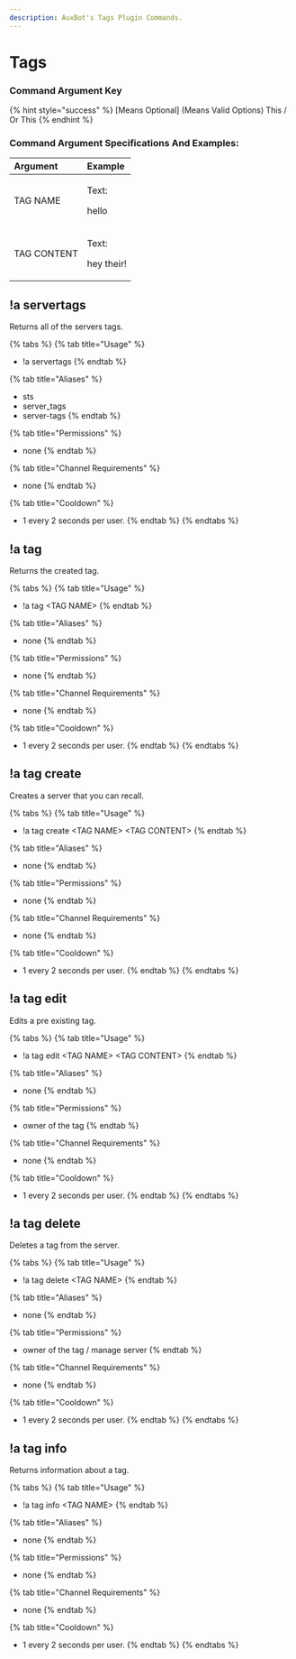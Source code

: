 ```yaml
---
description: AuxBot's Tags Plugin Commands.
---
```


# Tags

### Command Argument Key

{% hint style="success" %}
\[Means Optional\] \(Means Valid Options\) This / Or This
{% endhint %}

### Command Argument Specifications And Examples:

<table>
  <thead>
    <tr>
      <th style="text-align:left">Argument</th>
      <th style="text-align:left">Example</th>
    </tr>
  </thead>
  <tbody>
    <tr>
      <td style="text-align:left">TAG NAME</td>
      <td style="text-align:left">
        <p>Text:</p>
        <p>hello</p>
      </td>
    </tr>
    <tr>
      <td style="text-align:left">TAG CONTENT</td>
      <td style="text-align:left">
        <p>Text:</p>
        <p>hey their!</p>
      </td>
    </tr>
  </tbody>
</table>

## !a servertags

Returns all of the servers tags.

{% tabs %}
{% tab title="Usage" %}
* !a servertags
{% endtab %}

{% tab title="Aliases" %}
* sts
* server\_tags
* server-tags
{% endtab %}

{% tab title="Permissions" %}
* none
{% endtab %}

{% tab title="Channel Requirements" %}
* none
{% endtab %}

{% tab title="Cooldown" %}
* 1 every 2 seconds per user.
{% endtab %}
{% endtabs %}

## !a tag

Returns the created tag.

{% tabs %}
{% tab title="Usage" %}
* !a tag &lt;TAG NAME&gt;
{% endtab %}

{% tab title="Aliases" %}
* none
{% endtab %}

{% tab title="Permissions" %}
* none
{% endtab %}

{% tab title="Channel Requirements" %}
* none
{% endtab %}

{% tab title="Cooldown" %}
* 1 every 2 seconds per user.
{% endtab %}
{% endtabs %}

## !a tag create

Creates a server that you can recall.

{% tabs %}
{% tab title="Usage" %}
* !a tag create &lt;TAG NAME&gt; &lt;TAG CONTENT&gt;
{% endtab %}

{% tab title="Aliases" %}
* none
{% endtab %}

{% tab title="Permissions" %}
* none
{% endtab %}

{% tab title="Channel Requirements" %}
* none
{% endtab %}

{% tab title="Cooldown" %}
* 1 every 2 seconds per user.
{% endtab %}
{% endtabs %}

## !a tag edit

Edits a pre existing tag.

{% tabs %}
{% tab title="Usage" %}
* !a tag edit &lt;TAG NAME&gt; &lt;TAG CONTENT&gt;
{% endtab %}

{% tab title="Aliases" %}
* none
{% endtab %}

{% tab title="Permissions" %}
* owner of the tag
{% endtab %}

{% tab title="Channel Requirements" %}
* none
{% endtab %}

{% tab title="Cooldown" %}
* 1 every 2 seconds per user.
{% endtab %}
{% endtabs %}

## !a tag delete

Deletes a tag from the server.

{% tabs %}
{% tab title="Usage" %}
* !a tag delete &lt;TAG NAME&gt;
{% endtab %}

{% tab title="Aliases" %}
* none
{% endtab %}

{% tab title="Permissions" %}
* owner of the tag / manage server
{% endtab %}

{% tab title="Channel Requirements" %}
* none
{% endtab %}

{% tab title="Cooldown" %}
* 1 every 2 seconds per user.
{% endtab %}
{% endtabs %}

## !a tag info

Returns information about a tag.

{% tabs %}
{% tab title="Usage" %}
* !a tag info &lt;TAG NAME&gt;
{% endtab %}

{% tab title="Aliases" %}
* none
{% endtab %}

{% tab title="Permissions" %}
* none
{% endtab %}

{% tab title="Channel Requirements" %}
* none
{% endtab %}

{% tab title="Cooldown" %}
* 1 every 2 seconds per user.
{% endtab %}
{% endtabs %}

